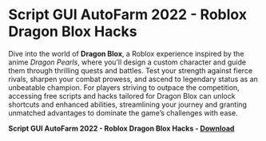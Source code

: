 <h1>Script GUI AutoFarm 2022 - Roblox Dragon Blox Hacks</h1>

Dive into the world of **Dragon Blox**, a Roblox experience inspired by the anime *Dragon Pearls*, where you’ll design a custom character and guide them through thrilling quests and battles. Test your strength against fierce rivals, sharpen your combat prowess, and ascend to legendary status as an unbeatable champion. For players striving to outpace the competition, accessing free scripts and hacks tailored for Dragon Blox can unlock shortcuts and enhanced abilities, streamlining your journey and granting unmatched advantages to dominate the game’s challenges with ease.

**Script GUI AutoFarm 2022 - Roblox Dragon Blox Hacks - [Download](https://www.dlgram.com/public/files/api.php?shortened=VkmdBZ)**


